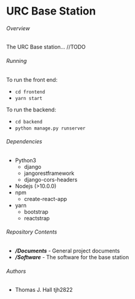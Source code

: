# URC Base Station

###### Overview
The URC Base station... //TODO 

###### Running
To run the front end:

* `cd frontend`
* `yarn start`

To run the backend:

* `cd backend`
* `python manage.py runserver`

###### Dependencies
* Python3
  * django
  * jangorestframework 
  * django-cors-headers
* Nodejs (>10.0.0)
* npm
  * create-react-app
* yarn 
  * bootstrap 
  * reactstrap

###### Repository Contents
* ***/Documents*** - General project documents
* ***/Software*** - The software for the base station

###### Authors
* Thomas J. Hall tjh2822
